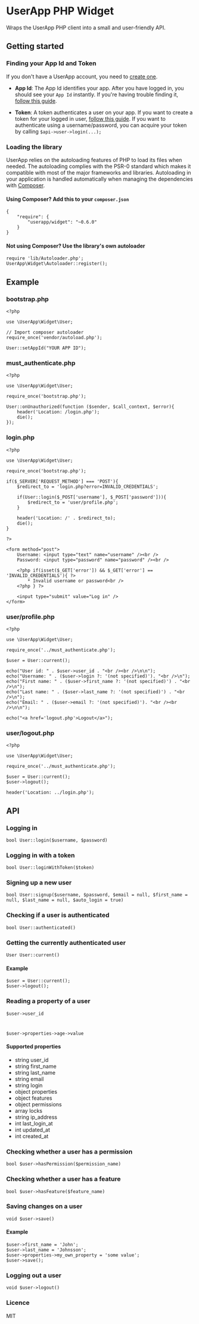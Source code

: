 # UserApp PHP Widget

Wraps the UserApp PHP client into a small and user-friendly API.

## Getting started

### Finding your App Id and Token

If you don't have a UserApp account, you need to [create one](https://app.userapp.io/#/sign-up/).

* **App Id**: The App Id identifies your app. After you have logged in, you should see your `App Id` instantly. If you're having trouble finding it, [follow this guide](https://help.userapp.io/customer/portal/articles/1322336-how-do-i-find-my-app-id-).

*  **Token**: A token authenticates a user on your app. If you want to create a token for your logged in user, [follow this guide](https://help.userapp.io/customer/portal/articles/1364103-how-do-i-create-an-api-token-). If you want to authenticate using a username/password, you can acquire your token by calling `$api->user->login(...);`

### Loading the library

UserApp relies on the autoloading features of PHP to load its files when needed. The autoloading complies with the PSR-0 standard which makes it compatible with most of the major frameworks and libraries. Autoloading in your application is handled automatically when managing the dependencies with [Composer](https://packagist.org/packages/userapp/userapp).
    
#### Using Composer? Add this to your `composer.json`

	{
		"require": {
			"userapp/widget": "~0.6.0"
		}
	}

#### Not using Composer? Use the library's own autoloader

    require 'lib/Autoloader.php';
    UserApp\Widget\Autoloader::register();

## Example

### bootstrap.php

	<?php

	use \UserApp\Widget\User;

	// Import composer autoloader
	require_once('vendor/autoload.php');

	User::setAppId("YOUR APP ID");

### must_authenticate.php
	
	<?php

	use \UserApp\Widget\User;

	require_once('bootstrap.php');

	User::onUnauthorized(function ($sender, $call_context, $error){
	    header('Location: /login.php');
	    die();
	});
	
### login.php

	<?php

	use \UserApp\Widget\User;

	require_once('bootstrap.php');

	if($_SERVER['REQUEST_METHOD'] === 'POST'){
	    $redirect_to = 'login.php?error=INVALID_CREDENTIALS';

	    if(User::login($_POST['username'], $_POST['password'])){
	        $redirect_to = 'user/profile.php';
	    }

	    header('Location: /' . $redirect_to);
	    die();
	}

	?>

	<form method="post">
	    Username: <input type="text" name="username" /><br />
	    Password: <input type="password" name="password" /><br />
		
		<?php if(isset($_GET['error']) && $_GET['error'] == 'INVALID_CREDENTIALS'){ ?>
			* Invalid username or password<br />
		<?php } ?>

	    <input type="submit" value="Log in" />
	</form>

### user/profile.php

	<?php

	use \UserApp\Widget\User;

	require_once('../must_authenticate.php');

	$user = User::current();

	echo("User id: " . $user->user_id . "<br /><br />\n\n");
	echo("Username: " . ($user->login ?: '(not specified)'). "<br />\n");
	echo("First name: " . ($user->first_name ?: '(not specified)') . "<br />\n");
	echo("Last name: " . ($user->last_name ?: '(not specified)') . "<br />\n");
	echo("Email: " . ($user->email ?: '(not specified)'). "<br /><br />\n\n");

	echo("<a href='logout.php'>Logout</a>");
	
### user/logout.php

	<?php

	use \UserApp\Widget\User;

	require_once('../must_authenticate.php');

	$user = User::current();
	$user->logout();

	header('Location: ../login.php');

## API

### Logging in

    bool User::login($username, $password)

### Logging in with a token

    bool User::loginWithToken($token)

### Signing up a new user

    bool User::signup($username, $password, $email = null, $first_name = null, $last_name = null, $auto_login = true)

### Checking if a user is authenticated

    bool User::authenticated()

### Getting the currently authenticated user

    User User::current()

#### Example

    $user = User::current();
    $user->logout();

### Reading a property of a user

    $user->user_id
#
    $user->properties->age->value

#### Supported properties

* string user_id
* string first_name
* string last_name
* string email
* string login
* object properties
* object features
* object permissions
* array locks
* string ip_address
* int last\_login_at
* int updated_at
* int created_at

### Checking whether a user has a permission

    bool $user->hasPermission($permission_name)

### Checking whether a user has a feature

    bool $user->hasFeature($feature_name)

### Saving changes on a user

	void $user->save()

#### Example

	$user->first_name = 'John';
	$user->last_name = 'Johnsson';
	$user->properties->my_own_property = 'some value';
	$user->save();

### Logging out a user

    void $user->logout()

### Licence

MIT
